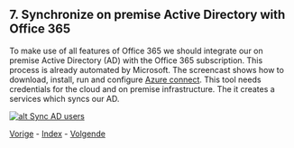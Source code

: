 ## 7. Synchronize on premise Active Directory with Office 365

To make use of all features of Office 365 we should integrate our on premise Active Directory (AD) with the Office 365 subscription. This process is already automated by Microsoft. The screencast shows how to download, install, run and configure [Azure connect](https://www.microsoft.com/en-us/download/details.aspx?id=47594). This tool needs credentials for the cloud and on premise infrastructure. The it creates a services which syncs our AD.

[![alt Sync AD users](https://i.ytimg.com/vi/6AerOqDXxnI/sddefault.jpg)](https://www.youtube.com/watch?v=6AerOqDXxnI)

[Vorige](./6.Office365Trial.md) - [Index](./index.md) - [Volgende](./8.LinkAzureSubscription.md)